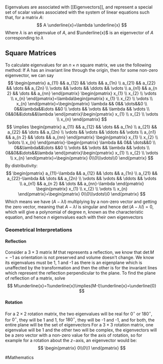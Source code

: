 Eigenvalues are associated with [[Eigenvectors]], and represent a special set of scalar values associated with the system of linear equations such that, for a matrix $A$: 
$$
A \underline{x}=\lambda \underline{x}
$$
Where $\lambda$ is an eigenvalue of $A$, and $\underline{x}$ is an eigenvector of $A$ corresponding to $\lambda$
## Square Matrices
To calculate eigenvalues for an $n\times n$ square matrix, we use the following method:
If A has an invariant line through the origin, then for some non-zero eigenvector, we can say 
$$
\begin{pmatrix}
a_{11} && a_{12} && \dots && a_{1n} \\
a_{21} && a_{22} && \dots && a_{2n} \\
\vdots && \vdots && \ddots && \vdots \\
a_{n1} && a_{n 2} && \dots && a_{nn}
\end{pmatrix}
\begin{pmatrix}
x_{1} \\ x_{2} \\ \vdots \\ x_{n}
\end{pmatrix}=\lambda\begin{pmatrix}
x_{1} \\ x_{2} \\ \vdots \\ x_{n}
\end{pmatrix}=\begin{pmatrix}
\lambda && 0&& \dots&&0 \\
0&&\lambda&&\dots &&0 \\
\vdots && \vdots && \lambda && \vdots \\
0&&0&&\dots&&\lambda
\end{pmatrix}\begin{pmatrix}
x_{1} \\ x_{2} \\ \vdots \\ x_{n}
\end{pmatrix}
$$
$$
\implies \begin{pmatrix}
a_{11} && a_{12} && \dots && a_{1n} \\
a_{21} && a_{22} && \dots && a_{2n} \\
\vdots && \vdots && \ddots && \vdots \\
a_{n1} && a_{n 2} && \dots && a_{nn}
\end{pmatrix}
\begin{pmatrix}
x_{1} \\ x_{2} \\ \vdots \\ x_{n}
\end{pmatrix}-\begin{pmatrix}
\lambda && 0&& \dots&&0 \\
0&&\lambda&&\dots &&0 \\
\vdots && \vdots && \lambda && \vdots \\
0&&0&&\dots&&\lambda
\end{pmatrix}\begin{pmatrix}
x_{1} \\ x_{2} \\ \vdots \\ x_{n}
\end{pmatrix}=\begin{pmatrix}
0\\0\\\vdots\\0
\end{pmatrix}
$$
By distributivity:
$$
\begin{pmatrix}
a_{11}-\lambda && a_{12} && \dots && a_{1n} \\
a_{21} && a_{22}-\lambda && \dots && a_{2n} \\
\vdots && \vdots && \ddots && \vdots \\
a_{n1} && a_{n 2} && \dots && a_{nn}-\lambda
\end{pmatrix}
\begin{pmatrix}
x_{1} \\ x_{2} \\ \vdots \\ x_{n}
\end{pmatrix}=\begin{pmatrix}
0\\0\\\vdots\\0
\end{pmatrix}
$$
Which means we have $(A-\lambda I)$ multiplying by a non-zero vector and getting the zero vector, meaning that $A-\lambda I$ is singular and hence $\det(A-\lambda I)=0$, which will give a polynomial of degree $n$, known as the characteristic equation, and hence $n$ eigenvalues each with their own eigenvectors
### Geometrical Interpretations
#### Reflection
Consider a $3\times{3}$ matrix $M$ that represents a reflection, we know that $\det M=-1$ as orientation is not preserved and volume doesn\'t change. We know its eigenvalues must be 1, 1 and -1 as there is an eigenplane which is unaffected by the transformation and then the other is for the invariant lines which represent the reflection perpendicular to the plane. To find the plane of reflection of a matrix, solve
$$
M\underline{x}=1\underline{x}\implies(M-I)\underline{x}=\underline{0}
$$
#### Rotation
For a $2\times 2$ rotation matrix, the two eigenvalues will be real for $0^{\circ}$ or $180^{\circ}$, for $0^{\circ}$, they will be 1 and 1, for $180^{\circ}$, they will be -1 and -1, and for both, the entire plane will be the set of eigenvectors
For a $3\times 3$ rotation matrix, one eigenvalue will be 1 and the other two will be complex, the eigenvectors will be a zero vector with a non-zero value for the axis of rotation, so for example for a rotation about the $z-$axis, an eigenvector would be:
$$
\begin{pmatrix}
0\\0\\1
\end{pmatrix}
$$

#Mathematics